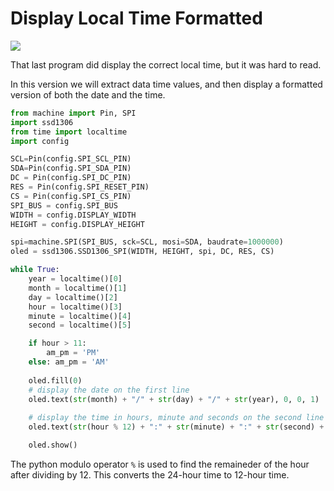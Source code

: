 # Display Local Time Formatted

![](./display-localtime-formatted.jpg)

That last program did display the correct local time, but it was hard to read.

In this version we will extract data time values,  and then display
a formatted version of both the date and the time.

```py
from machine import Pin, SPI
import ssd1306
from time import localtime
import config

SCL=Pin(config.SPI_SCL_PIN)
SDA=Pin(config.SPI_SDA_PIN)
DC = Pin(config.SPI_DC_PIN)
RES = Pin(config.SPI_RESET_PIN)
CS = Pin(config.SPI_CS_PIN)
SPI_BUS = config.SPI_BUS
WIDTH = config.DISPLAY_WIDTH
HEIGHT = config.DISPLAY_HEIGHT

spi=machine.SPI(SPI_BUS, sck=SCL, mosi=SDA, baudrate=1000000)
oled = ssd1306.SSD1306_SPI(WIDTH, HEIGHT, spi, DC, RES, CS)

while True:
    year = localtime()[0]
    month = localtime()[1]
    day = localtime()[2]
    hour = localtime()[3]
    minute = localtime()[4]
    second = localtime()[5]

    if hour > 11:
        am_pm = 'PM'
    else: am_pm = 'AM'
   
    oled.fill(0)
    # display the date on the first line
    oled.text(str(month) + "/" + str(day) + "/" + str(year), 0, 0, 1)
    
    # display the time in hours, minute and seconds on the second line
    oled.text(str(hour % 12) + ":" + str(minute) + ":" + str(second) + ' ' + am_pm, 0, 10, 1)

    oled.show()
```

The python modulo operator `%` is used to find the remaineder of the hour after dividing by 12.  This converts the 24-hour time to 12-hour time.